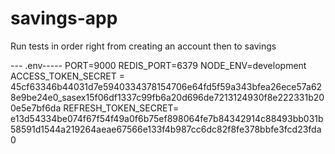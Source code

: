 # savings-app

Run tests in order right from creating an account then to savings

--- .env-----
PORT=9000
REDIS_PORT=6379
NODE_ENV=development
ACCESS_TOKEN_SECRET =  45cf63346b44031d7e5940334378154706e64fd5f59a343bfea26ece57a628e9be24e0_sasex15f06df1337c99fb6a20d696de7213124930f8e222331b200e5e7bf6da
REFRESH_TOKEN_SECRET= e13d54334be074f67f54f49a0f6b75ef898064fe7b84342914c88493bb031b58591d1544a219264aeae67566e133f4b987cc6dc82f8fe378bbfe3fcd23fda0
